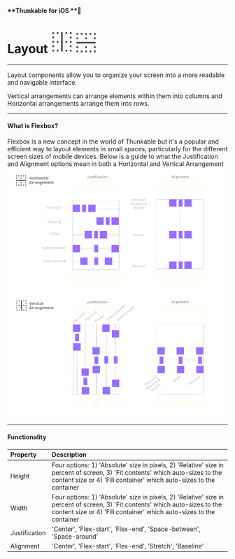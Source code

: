 #### **Thunkable for iOS **

# Layout ![](/assets/vertical-arrange-icon.png) ![](/assets/horizontal-arrange-icon.png)

---

Layout components allow you to organize your screen into a more readable and navigable interface.

Vertical arrangements can arrange elements within them into columns and Horizontal arrangements arrange them into rows.

---

#### What is Flexbox?

Flexbox is a new concept in the world of Thunkable but it's a popular and efficient way to layout elements in small spaces, particularly for the different screen sizes of mobile devices. Below is a guide to what the Justification and Alignment options mean in both a Horizontal and Vertical Arrangement![](/assets/layout-ios-fig-1.png)![](/assets/layout-ios-fig-2.png)

---

#### Functionality

| Property | Description |
| :--- | :--- |
| Height | Four options: 1\) 'Absolute' size in pixels, 2\) 'Relative' size in percent of screen, 3\) 'Fit contents' which auto-sizes to the content size or 4\) 'Fill container' which auto-sizes to the container |
| Width | Four options: 1\) 'Absolute' size in pixels, 2\) 'Relative' size in percent of screen, 3\) 'Fit contents' which auto-sizes to the content size or 4\) 'Fill container' which auto-sizes to the container |
| Justification | 'Center', 'Flex-start', 'Flex-end', 'Space-between', 'Space-around' |
| Alignment | 'Center', 'Flex-start', 'Flex-end', 'Stretch', 'Baseline' |




